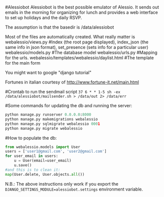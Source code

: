 #Alessiobot
Alessiobot is the best possible emulator of Alessio. It sends out emails in the morning for organizing for lunch and provides a web interface to set up holidays and the daily RSVP.

The assumption is that the basedir is /data/alessiobot

Most of the files are automatically created. What really matter is
webalessio/views.py             #Index (the root page displayed), index\_json (the same info in json format), set\_presence (sets info for a particular user)
webalessio/models.py            #The database model
webalessio/urls.py              #Mapping for the urls.
webalessio/templates/webalessio/daylist.html    #The template for the main form

You might want to google "django tutorial"

Fortunes in italian courtesy of http://www.fortune-it.net/main.html

#Crontab to run the sendmail script
`37 6 * * 1-5 sh -ex /data/alessiobot/mailsender.sh > /data/out 2> /data/err`

#Some commands for updating the db and running the server:
```python
python manage.py runserver 0.0.0.0:8000
python manage.py makemigrations webalessio
python manage.py sqlmigrate webalessio 0001
python manage.py migrate webalessio
```

#How to populate the db:
```python
from webalessio.models import User
users = ['user1@gmail.com', 'user2@gmail.com']
for user_email in users:
    u = User(email=user_email)
    u.save()
#and this is to clean it:
map(User.delete, User.objects.all())
```

N.B.: The above instructions only work if you export the `DJANGO_SETTINGS_MODULE=alessiobot.settings` environment variable.
